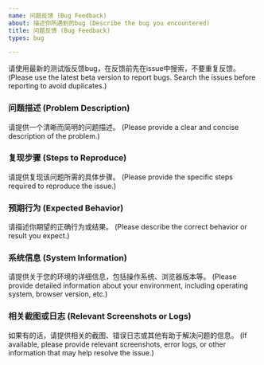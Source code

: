 ```yaml
---
name: 问题反馈 (Bug Feedback)
about: 描述你所遇到的bug (Describe the bug you encountered)
title: 问题反馈 (Bug Feedback)
types: bug

---
```

请使用最新的测试版反馈bug，在反馈前先在issue中搜索，不要重复反馈。 (Please use the latest beta version to report bugs. Search the issues before reporting to avoid duplicates.)

### 问题描述 (Problem Description)
请提供一个清晰而简明的问题描述。 (Please provide a clear and concise description of the problem.)

### 复现步骤 (Steps to Reproduce)
请提供复现该问题所需的具体步骤。 (Please provide the specific steps required to reproduce the issue.)

### 预期行为 (Expected Behavior)
请描述你期望的正确行为或结果。 (Please describe the correct behavior or result you expect.)

### 系统信息 (System Information)
请提供关于您的环境的详细信息，包括操作系统、浏览器版本等。 (Please provide detailed information about your environment, including operating system, browser version, etc.)

### 相关截图或日志 (Relevant Screenshots or Logs)
如果有的话，请提供相关的截图、错误日志或其他有助于解决问题的信息。 (If available, please provide relevant screenshots, error logs, or other information that may help resolve the issue.)
